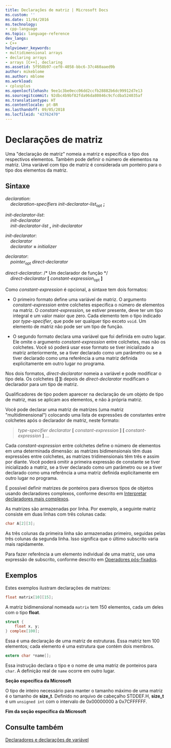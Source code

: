 ```yaml
---
title: Declarações de matriz | Microsoft Docs
ms.custom: ''
ms.date: 11/04/2016
ms.technology:
- cpp-language
ms.topic: language-reference
dev_langs:
- C++
helpviewer_keywords:
- multidimensional arrays
- declaring arrays
- arrays [C++], declaring
ms.assetid: 5f958b97-cef0-4058-bbc6-37c460aaed9b
author: mikeblome
ms.author: mblome
ms.workload:
- cplusplus
ms.openlocfilehash: 9ee1c3be0ecc06dd2ccfb28882b6dc99912d7e13
ms.sourcegitcommit: 92dbc4b9bf82fda96da80846c9cfcdba524035af
ms.translationtype: HT
ms.contentlocale: pt-BR
ms.lasthandoff: 09/05/2018
ms.locfileid: "43762470"
---
```

# <a name="array-declarations"></a>Declarações de matriz

Uma "declaração de matriz" nomeia a matriz e especifica o tipo dos respectivos elementos. Também pode definir o número de elementos na matriz. Uma variável com tipo de matriz é considerada um ponteiro para o tipo dos elementos da matriz.

## <a name="syntax"></a>Sintaxe

*declaration*:<br/>
&nbsp;&nbsp;&nbsp;&nbsp;*declaration-specifiers* *init-declarator-list*<sub>opt</sub> **;**

*init-declarator-list*:<br/>
&nbsp;&nbsp;&nbsp;&nbsp;*init-declarator*<br/>
&nbsp;&nbsp;&nbsp;&nbsp;*init-declarator-list*  **,**  *init-declarator*

*init-declarator*:<br/>
&nbsp;&nbsp;&nbsp;&nbsp;*declarator*<br/>
&nbsp;&nbsp;&nbsp;&nbsp;*declarator* **=** *initializer*

*declarator*:<br/>
&nbsp;&nbsp;&nbsp;&nbsp;*pointer*<sub>opt</sub> *direct-declarator*

*direct-declarator*: /\* Um declarador de função \*/<br/>
&nbsp;&nbsp;&nbsp;&nbsp;*direct-declarator*  **[**  *constant-expression*<sub>opt</sub> **]**

Como *constant-expression* é opcional, a sintaxe tem dois formatos:

-   O primeiro formato define uma variável de matriz. O argumento *constant-expression* entre colchetes especifica o número de elementos na matriz. O *constant-expression*, se estiver presente, deve ter um tipo integral e um valor maior que zero. Cada elemento tem o tipo indicado por *type-specifier*, que pode ser qualquer tipo exceto `void`. Um elemento de matriz não pode ser um tipo de função.

-   O segundo formato declara uma variável que foi definida em outro lugar. Ele omite o argumento *constant-expression* entre colchetes, mas não os colchetes. Você só poderá usar esse formato se tiver inicializado a matriz anteriormente, se a tiver declarado como um parâmetro ou se a tiver declarado como uma referência a uma matriz definida explicitamente em outro lugar no programa.

Nos dois formatos, *direct-declarator* nomeia a variável e pode modificar o tipo dela. Os colchetes (**[ ]**) depois de *direct-declarator* modificam o declarador para um tipo de matriz.

Qualificadores de tipo podem aparecer na declaração de um objeto de tipo de matriz, mas se aplicam aos elementos, e não à própria matriz.

Você pode declarar uma matriz de matrizes (uma matriz "multidimensional") colocando uma lista de expressões de constantes entre colchetes após o declarador de matriz, neste formato:

> *type-specifier* *declarator* **[** *constant-expression* **]** **[** *constant-expression* **]** ...

Cada *constant-expression* entre colchetes define o número de elementos em uma determinada dimensão: as matrizes bidimensionais têm duas expressões entre colchetes, as matrizes tridimensionais têm três e assim por diante. Você poderá omitir a primeira expressão de constante se tiver inicializado a matriz, se a tiver declarado como um parâmetro ou se a tiver declarado como uma referência a uma matriz definida explicitamente em outro lugar no programa.

É possível definir matrizes de ponteiros para diversos tipos de objetos usando declaradores complexos, conforme descrito em [Interpretar declaradores mais complexos](../c-language/interpreting-more-complex-declarators.md).

As matrizes são armazenadas por linha. Por exemplo, a seguinte matriz consiste em duas linhas com três colunas cada:

```C
char A[2][3];
```

As três colunas da primeira linha são armazenadas primeiro, seguidas pelas três colunas da segunda linha. Isso significa que o último subscrito varia mais rapidamente.

Para fazer referência a um elemento individual de uma matriz, use uma expressão de subscrito, conforme descrito em [Operadores pós-fixados](../c-language/postfix-operators.md).

## <a name="examples"></a>Exemplos
Estes exemplos ilustram declarações de matrizes:

```C
float matrix[10][15];
```

A matriz bidimensional nomeada `matrix` tem 150 elementos, cada um deles com o tipo **float**.

```C
struct {
    float x, y;
} complex[100];
```

Essa é uma declaração de uma matriz de estruturas. Essa matriz tem 100 elementos; cada elemento é uma estrutura que contém dois membros.

```C
extern char *name[];
```

Essa instrução declara o tipo e o nome de uma matriz de ponteiros para `char`. A definição real de `name` ocorre em outro lugar.

**Seção específica da Microsoft**

O tipo de inteiro necessário para manter o tamanho máximo de uma matriz é o tamanho de **size_t**. Definido no arquivo de cabeçalho STDDEF.H, **size_t** é um `unsigned int` com o intervalo de 0x00000000 a 0x7CFFFFFF.

**Fim da seção específica da Microsoft**

## <a name="see-also"></a>Consulte também

[Declaradores e declarações de variável](../c-language/declarators-and-variable-declarations.md)